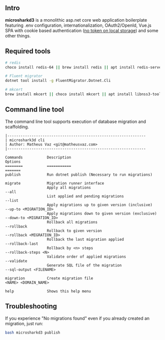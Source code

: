 ## Intro
**microsharkd3** is a monolithic asp.net core web application boilerplate featuring .env configuration, internationalization, OAuth2/OpenId, Vue.js SPA with cookie based authentication (<a href="https://www.rdegges.com/2018/please-stop-using-local-storage/" target="_blank">no token on local storage</a>) and some other things.
## Required tools
```sh
# redis
choco install redis-64 || brew install redis || apt install redis-server

# Fluent migrator
dotnet tool install -g FluentMigrator.Dotnet.Cli

# mkcert
brew install mkcert || choco install mkcert || apt install libnss3-tools
```

## Command line tool
The command line tool supports execution of database migration and scaffolding.<br />
```text
|---------------------------------------------------------------
| microshark3d cli
| Author: Matheus Vaz <git@matheusvaz.com>
|---------------------------------------------------------------

Commands           Description                                             Options
========           ===========                                             =======
publish            Run dotnet publish (Necessary to run migrations)

migrate            Migration runner interface
                   Apply all migrations                                    --all
                   List applied and pending migrations                     --list
                   Apply migrations up to given version (inclusive)        --up-to <MIGRATION_ID>
                   Apply migrations down to given version (exclusive)      --down-to <MIGRATION_ID>
                   Rollback all migrations                                 --rollback
                   Rollback to given version                               --rollback <MIGRATION_ID>
                   Rollback the last migration applied                     --rollback-last
                   Rollback by <n> steps                                   --rollback-steps <N>
                   Validate order of applied migrations                    --validate
                   Generate SQL file of the migration                      --sql-output <FILENAME>

migration          Create migration file                                   <NAME> <DOMAIN_NAME>

help               Shows this help menu
```

## Troubleshooting
If you experience "No migrations found" even if you already created an migration, just run:
```sh
bash microsharkd3 publish
```
